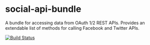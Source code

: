 social-api-bundle
=================

A bundle for accessing data from OAuth 1/2 REST APIs. Provides an extendable list of methods for calling Facebook and Twitter APIs.

[![Build Status](https://travis-ci.org/camdram/social-api-bundle.png?branch=master)](https://travis-ci.org/camdram/social-api-bundle)
